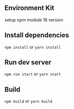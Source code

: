 ## Environment Kit

setup npm module 16 version

## Install dependencies

`npm install`
or
`yarn install`

## Run dev server

`npm run start`
or
`yarn start`

## Build

`npm build`
or
`yarn build`
